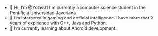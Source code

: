 - 👋 Hi, I’m @Yotas01 I'm currently a computer science student in the Pontificia Universidad Javeriana
- 👀 I’m interested in gaming and artificial intelligence. I have more that 2 years of expirience with C++, Java and Python.
- 🌱 I’m currently learning about Android development.

<!---
Yotas01/Yotas01 is a ✨ special ✨ repository because its `README.md` (this file) appears on your GitHub profile.
You can click the Preview link to take a look at your changes.
--->
